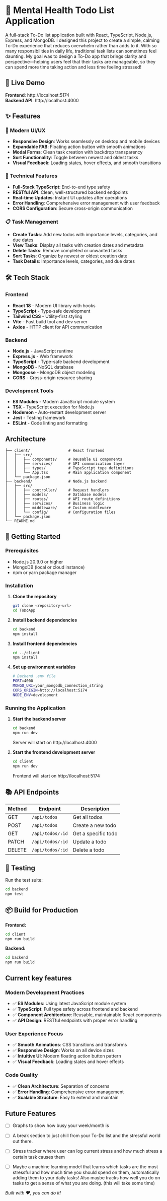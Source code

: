 # 📝 Mental Health Todo List Application

A full-stack To-Do list application built with React, TypeScript, Node.js, Express, and MongoDB.
I designed this project to create a simple, calming To-Do experience that reduces overwhelm rather than adds to it. With so many responsibilities in daily life, traditional task lists can sometimes feel daunting. My goal was to design a To-Do app that brings clarity and perspective—helping users feel that their tasks are manageable, so they can spend more time taking action and less time feeling stressed!

## 🚀 Live Demo

**Frontend**: http://localhost:5174  
**Backend API**: http://localhost:4000

## ✨ Features

### 🎨 **Modern UI/UX**
- **Responsive Design**: Works seamlessly on desktop and mobile devices
- **Expandable FAB**: Floating action button with smooth animations
- **Modal Forms**: Clean task creation with backdrop transparency
- **Sort Functionality**: Toggle between newest and oldest tasks
- **Visual Feedback**: Loading states, hover effects, and smooth transitions

### 🔧 **Technical Features**
- **Full-Stack TypeScript**: End-to-end type safety
- **RESTful API**: Clean, well-structured backend endpoints
- **Real-time Updates**: Instant UI updates after operations
- **Error Handling**: Comprehensive error management with user feedback
- **CORS Configuration**: Secure cross-origin communication

### 📋 **Task Management**
- **Create Tasks**: Add new todos with importance levels, categories, and due dates
- **View Tasks**: Display all tasks with creation dates and metadata
- **Delete Tasks**: Remove completed or unwanted tasks
- **Sort Tasks**: Organize by newest or oldest creation date
- **Task Details**: Importance levels, categories, and due dates

## 🛠️ Tech Stack

### **Frontend**
- **React 18** - Modern UI library with hooks
- **TypeScript** - Type-safe development
- **Tailwind CSS** - Utility-first styling
- **Vite** - Fast build tool and dev server
- **Axios** - HTTP client for API communication

### **Backend**
- **Node.js** - JavaScript runtime
- **Express.js** - Web framework
- **TypeScript** - Type-safe backend development
- **MongoDB** - NoSQL database
- **Mongoose** - MongoDB object modeling
- **CORS** - Cross-origin resource sharing

### **Development Tools**
- **ES Modules** - Modern JavaScript module system
- **TSX** - TypeScript execution for Node.js
- **Nodemon** - Auto-restart development server
- **Jest** - Testing framework
- **ESLint** - Code linting and formatting

## Architecture

```
├── client/                 # React frontend
│   ├── src/
│   │   ├── components/     # Reusable UI components
│   │   ├── services/       # API communication layer
│   │   ├── types/          # TypeScript type definitions
│   │   └── App.tsx         # Main application component
│   └── package.json
├── backend/                # Node.js backend
│   ├── src/
│   │   ├── controller/     # Request handlers
│   │   ├── models/         # Database models
│   │   ├── routes/         # API route definitions
│   │   ├── services/       # Business logic
│   │   ├── middleware/     # Custom middleware
│   │   └── config/         # Configuration files
│   └── package.json
└── README.md
```

## 🚀 Getting Started

### Prerequisites
- Node.js 20.9.0 or higher
- MongoDB (local or cloud instance)
- npm or yarn package manager

### Installation

1. **Clone the repository**
   ```bash
   git clone <repository-url>
   cd ToDoApp
   ```

2. **Install backend dependencies**
   ```bash
   cd backend
   npm install
   ```

3. **Install frontend dependencies**
   ```bash
   cd ../client
   npm install
   ```

4. **Set up environment variables**
   ```bash
   # Backend .env file
   PORT=4000
   MONGO_URI=your_mongodb_connection_string
   CORS_ORIGIN=http://localhost:5174
   NODE_ENV=development
   ```

### Running the Application

1. **Start the backend server**
   ```bash
   cd backend
   npm run dev
   ```
   Server will start on http://localhost:4000

2. **Start the frontend development server**
   ```bash
   cd client
   npm run dev
   ```
   Frontend will start on http://localhost:5174

## 📚 API Endpoints

| Method | Endpoint | Description |
|--------|----------|-------------|
| GET | `/api/todos` | Get all todos |
| POST | `/api/todos` | Create a new todo |
| GET | `/api/todos/:id` | Get a specific todo |
| PATCH | `/api/todos/:id` | Update a todo |
| DELETE | `/api/todos/:id` | Delete a todo |

## 🧪 Testing

Run the test suite:
```bash
cd backend
npm test
```

## 📦 Build for Production

**Frontend:**
```bash
cd client
npm run build
```

**Backend:**
```bash
cd backend
npm run build
```

## Current key features

### **Modern Development Practices**
- ✅ **ES Modules**: Using latest JavaScript module system
- ✅ **TypeScript**: Full type safety across frontend and backend
- ✅ **Component Architecture**: Reusable, maintainable React components
- ✅ **API Design**: RESTful endpoints with proper error handling

### **User Experience Focus**
- ✅ **Smooth Animations**: CSS transitions and transforms
- ✅ **Responsive Design**: Works on all device sizes
- ✅ **Intuitive UI**: Modern floating action button pattern
- ✅ **Visual Feedback**: Loading states and hover effects

### **Code Quality**
- ✅ **Clean Architecture**: Separation of concerns
- ✅ **Error Handling**: Comprehensive error management
- ✅ **Scalable Structure**: Easy to extend and maintain

## Future Features
- [ ] Graphs to show how busy your week/month is
- [ ] A break section to just chill from your To-Do list and the stressful world out there.
- [ ] Stress tracker where user can log current stress and how much stress a certain task causes them
- [ ] Maybe a machine learning model that learns which tasks are the most stressful and how much time you should spend on them, automatically adding them to your daily tasks! Also maybe tracks how well you do on tasks to get a sense of what you are doing. (this will take some time)


*Built with ❤️, you can do it!*
